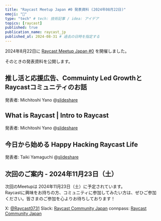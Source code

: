 ```yaml
---
title: "Raycast Meetup Japan #0 発表資料 (2024年08月22日)"
emoji: "🎁"
type: "tech" # tech: 技術記事 / idea: アイデア
topics: [raycast]
published: true
publication_name: raycast_jp
published_at: 2024-08-31 # 過去の日時を指定する
---
```


2024年8月22日に [Raycast Meetup Japan #0](https://raycast.connpass.com/event/326949/) を開催しました。

そのときの発表資料を公開します。


## 推し活と応援広告、Commuinty Led GrowthとRaycastコミュニティのお話
発表者: Michitoshi Yano
@[slideshare](tBe6HWghSWxt7S)

## What is Raycast | Intro to Raycast
発表者: Michitoshi Yano
@[slideshare](ynwKdxPBBSkyNf)

## 今日から始める Happy Hacking Raycast Life
発表者: Taiki Yamaguchi
@[slideshare](1Y9U74QH5nb9nv)

## 次回のご案内 - 2024年11月23日（土）
次回のMeetupは 2024年11月23日（土）に予定されています。  
Raycastに興味をお持ちの方、コミュニティに参加してみたい方は、ぜひご参加ください。皆さまのご参加を心よりお待ちしております！

X: [@Raycast0731](https://x.com/Raycast0731)
Slack: [Raycast Community Japan](https://join.slack.com/t/raycastcommunityjapan/shared_invite/zt-2o0futx5u-BMDYt7shHqAT2Fa82SPLfQ)
connpass: [Raycast Community Japan](https://raycast.connpass.com) 